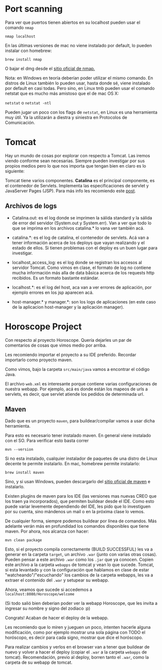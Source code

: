 Port scanning
=============

Para ver que puertos tienen abiertos en su localhost pueden usar el comando `nmap`

`nmap localhost`

En las últimas versiones de mac no viene instalado por default, lo pueden instalar con homebrew:

`brew install nmap`

O bajar el dmg desde el [sitio oficial de nmap.](https://nmap.org/)

Nota: en Windows en teoría deberían poder utilizar el mismo comando. En distros de Linux también lo pueden usar, hasta donde sé, viene instalado por default en casi todas. Pero sino, en Linux tmb pueden usar el comando netstat que es mucho más amistoso que el de mac OS X:

`netstat`
o
`netstat -ntl`

Pueden jugar un poco con los flags de `netstat`, en Linux es una herramienta muy útil. Ya la utilizarán a diestra y siniestra en Protocolos de Comunicación.

Tomcat
======

Hay un mundo de cosas por explorar con respecto a Tomcat. Las iremos viendo conforme sean necesarias. Siempre pueden investigar por sus propios medios pero lo que nos importa que tengan bien en claro es lo siguiente:

Tomcat tiene varios componentes. **Catalina** es el principal componente, es el contenedor de Servlets. Implementa las especificaciones de servlet y JavaServer Pages (JSP).
Para más info les recomiendo este [post](https://www.mulesoft.com/tcat/tomcat-catalina).

Archivos de logs
---------------

* Catalina.out: es el log donde se imprimen la sálida standard y la sálida de error del servidor (System.out y System.err). Van a ver que todo lo que se imprima en los archivos catalina.* lo vana ver también acá.

* catalina.*: es el log de catalina, el contenedor de servlets. Acá van a tener información acerca de los deploys que vayan realizando y el estado de ellos. Si tienen problemas con el deploy es un buen lugar para investigar. 
 
* localhost\_access\_log:  es el log donde se registran los accesos al servidor Tomcat. Como vimos en clase, el formato de log no contiene mucha información más alla de data båsica acerca de los requests http recibidos. Es un formato bastante estándar.
 
* localhost.*: es el log del host, aca van a ver errores de aplicación, por ejemplo errores en los jsp aparecen acá.
 
* host-manager.* y manager.*: son los logs de aplicaciones (en este caso de la aplicacion host-manager y la aplicación manager). 



Horoscope Project
=================

Con respecto al proyecto Horoscope. Quería dejarles un par de comentarios de cosas que vimos medio por arriba.

Les recomiendo importar el proyecto a su IDE preferido. Recordar importarlo como proyecto maven. 

Como vimos, bajo la carpeta `src/main/java` vamos a encontrar el código Java.

El archivo `web.xml` es interesante porque contiene varias configuraciones de nuestra webapp. Por ejemplo, acá es donde están los mapeos de urls a servlets, es decir, que servlet atiende los pedidos de determinada url.

Maven
-----

Dado que es un proyecto `maven`, para buildear/compilar vamos a usar dicha herramienta. 

Para esto es necesario tener instalado maven. En general viene instalado con el SO. Para verificar esto basta correr

`mvn --version`

Si no esta instalado, cualquier instalador de paquetes de una distro de Linux decente te permite instalarlo. En mac, homebrew permite instalarlo:

`brew install maven`

Sino, y si usan Windows, pueden descargarlo del [sitio oficial de maven](https://maven.apache.org/) e instalarlo.

Existen plugins de maven para los IDE (las versiones mas nuevas CREO que los traen ya incorporados), que permiten buildear desde el IDE. Como esto puede variar levemente dependiendo del IDE, les pido que lo investiguen por su cuenta, sino mándenos un mail o en la próxima clase lo vemos.

De cualquier forma, siempre podemos buildear por línea de comandos. Más adelante verán más en profundidad los comandos disponibles que tiene maven. Por ahora, nos alcanza con hacer:

`mvn clean package`

Esto, si el proyecto compila correctamente (BUILD SUCCESSFUL) les va a generar en la carpeta `target`, un archivo `.war` (junto con varias otras cosas). Pueden pensar a este archivo `.war` como los `.jar` que ya conocen. Copien este archivo a la carpeta `webapps` de tomcat y vean lo que sucede.
Tomcat, si esta levantado y con la configuración que hablamos en clase de estar "watcheando"/"escuchando" los cambios de la carpeta webapps, les va a extraer el contenido del `.war` y setupear su webapp. 

Ahora, veamos que sucede si accedemos a `localhost:8080/Horoscope/welcome`

(Si todo salió bien deberian poder ver la webapp Horoscope, que les invita a ingresar su nombre y signo del zodiaco :p)

Congrats! Acaban de hacer el deploy de la webapp. 

Les recomiendo que lo miren y jueguen un poco, intenten hacerle alguna modificación, como por ejemplo mostrar una sola página con TODO el horóscopo, es decir para cada signo, mostrar que dice el horóscopo.

Para realizar cambios y verlos en el browser van a tener que buildear de nuevo y volver a hacer el deploy (copiar el `.war` a la carpeta `webapps` de tomcat). Recomendación, previo al deploy, borren tanto el `.war`, como la carpeta de su webapp de tomcat.


